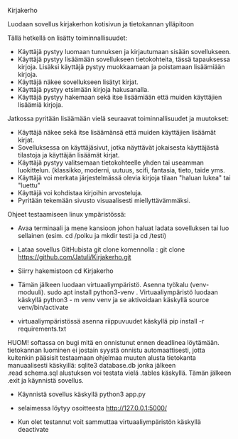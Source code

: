 Kirjakerho

Luodaan sovellus kirjakerhon kotisivun ja tietokannan ylläpitoon

Tällä hetkellä on lisätty toiminnallisuudet:

* Käyttäjä pystyy luomaan tunnuksen ja kirjautumaan sisään sovellukseen.
* Käyttäjä pystyy lisäämään sovellukseen tietokohteita, tässä tapauksessa kirjoja. Lisäksi käyttäjä pystyy muokkaamaan ja poistamaan lisäämiään kirjoja.
* Käyttäjä näkee sovellukseen lisätyt kirjat.
* Käyttäjä pystyy etsimään kirjoja hakusanalla. 
* Käyttäjä pystyy hakemaan sekä itse lisäämiään että muiden käyttäjien lisäämiä kirjoja.

Jatkossa pyritään lisäämään vielä seuraavat toiminnallisuudet ja muutokset:

* Käyttäjä näkee sekä itse lisäämänsä että muiden käyttäjien lisäämät kirjat.
* Sovelluksessa on käyttäjäsivut, jotka näyttävät jokaisesta käyttäjästä tilastoja ja käyttäjän lisäämät kirjat.
* Käyttäjä pystyy valitsemaan tietokohteelle yhden tai useamman luokittelun. (klassikko, moderni, uutuus, scifi, fantasia, tieto, taide yms. 
* Käyttäjä voi merkata järjestelmässä olevia kirjoja tilaan "haluan lukea" tai "luettu"
* Käyttäjä voi kohdistaa kirjoihin arvosteluja.
* Pyritään tekemään sivusto visuaalisesti miellyttävämmäksi. 
  
Ohjeet testaamiseen linux ympäristössä: 

- Avaa terminaali ja mene kansioon johon haluat ladata sovelluksen tai luo sellainen (esim. cd /polku ja mkdir testi ja cd /testi)

- Lataa sovellus GitHubista git clone komennolla : git clone https://github.com/Jatuli/Kirjakerho.git

- Siirry hakemistoon cd Kirjakerho

- Tämän jälkeen luodaan virtuaaliympäristö. Asenna työkalu (venv-moduuli). sudo apt install python3-venv . Virtuaaliympäristö luodaan käskyllä     python3 - m venv venv ja se aktivoidaan käskyllä source venv/bin/activate

- virtuaaliympäristössä asenna riippuvuudet käskyllä pip install -r requirements.txt

HUOM! softassa on bugi mitä en onnistunut ennen deadlinea löytämään. tietokannan luominen ei jostain syystä onnistu automaattisesti, jotta kuitenkin pääsisit testaamaan ohjelmaa muuten alusta tietokanta manuaalisesti käskyillä: sqlite3 database.db    jonka jälkeen   
.read schema.sql     alustuksen voi testata vielä .tables käskyllä.   Tämän jälkeen .exit ja käynnistä sovellus. 


- Käynnistä sovellus käskyllä python3 app.py

- selaimessa löytyy osoitteesta http://127.0.0.1:5000/

- Kun olet testannut voit sammuttaa virtuaaliympäristön käskyllä deactivate


